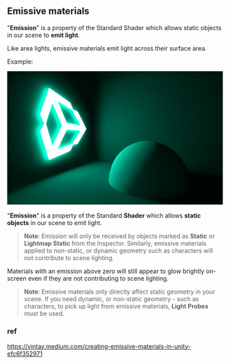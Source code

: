 ## Emissive materials
"**Emission**" is a property of the Standard Shader which allows static objects in our scene to **emit light**.
 
Like area lights, emissive materials emit light across their surface area.

Example:


![](./img/EmissiveMaterial.png)

"**Emission**" is a property of the Standard **Shader** which allows **static objects** in our scene to emit light. 

> **Note**: Emission will only be received by objects marked as **Static** or **Lightmap Static** from the Inspector. Similarly, emissive materials applied to non-static, or dynamic geometry such as characters will not contribute to scene lighting.

Materials with an emission above zero will still appear to glow brightly on-screen even if they are not contributing to scene lighting.

> **Note**: Emissive materials only directly affect static geometry in your scene. If you need dynamic, or non-static geometry - such as characters, to pick up light from emissive materials, **Light Probes**
 must be used.
 
 
### ref
https://vintay.medium.com/creating-emissive-materials-in-unity-efc6f352971
